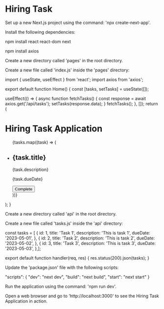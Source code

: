 # Hiring Task

Set up a new Next.js project using the command: 'npx create-next-app'.

Install the following dependencies:


npm install react react-dom next

npm install axios


Create a new directory called 'pages' in the root directory.

Create a new file called 'index.js' inside the 'pages' directory:

import { useState, useEffect } from 'react';
import axios from 'axios';

export default function Home() {
  const [tasks, setTasks] = useState([]);

  useEffect(() => {
    async function fetchTasks() {
      const response = await axios.get('/api/tasks');
      setTasks(response.data);
    }
    fetchTasks();
  }, []);
  return (
    <div>
      <h1>Hiring Task Application</h1>
      <ul>
        {tasks.map((task) => (
          <li key={task.id}>
            <h2>{task.title}</h2>
            <p>{task.description}</p>
            <p>{task.dueDate}</p>
            <button>Complete</button>
          </li>
        ))}
      </ul>
    </div>
  );
}


Create a new directory called 'api' in the root directory.

Create a new file called 'tasks.js' inside the 'api' directory:

const tasks = [  {    id: 1,    title: 'Task 1',    description: 'This is task 1',    dueDate: '2023-05-01',  },  {    id: 2,    title: 'Task 2',    description: 'This is task 2',    dueDate: '2023-05-02',  },  {    id: 3,    title: 'Task 3',    description: 'This is task 3',    dueDate: '2023-05-03',  },];

export default function handler(req, res) {
  res.status(200).json(tasks);
}


Update the 'package.json' file with the following scripts:

"scripts": {
  "dev": "next dev",
  "build": "next build",
  "start": "next start"
}


Run the application using the command: 'npm run dev'.

Open a web browser and go to 'http://localhost:3000' to see the Hiring Task Application in action.
